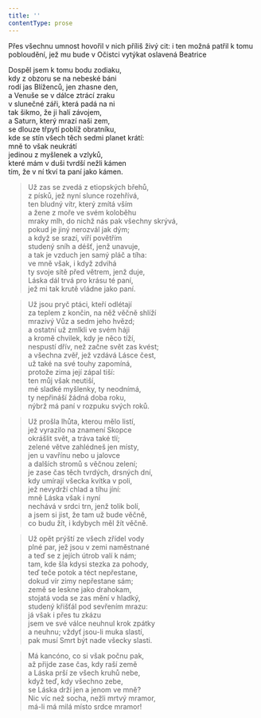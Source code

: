 ```yaml
---
title: ''
contentType: prose
---
```


Přes všechnu umnost hovořil v nich příliš živý cit: i ten možná patřil k tomu pobloudění, jež mu bude v Očistci vytýkat oslavená Beatrice

Dospěl jsem k tomu bodu zodiaku,  
kdy z obzoru se na nebeské báni  
rodí jas Blíženců, jen zhasne den,  
a Venuše se v dálce ztrácí zraku  
v slunečné záři, která padá na ni  
tak šikmo, že ji halí závojem,  
a Saturn, který mrazí naši zem,  
se dlouze třpytí poblíž obratníku,  
kde se stín všech těch sedmi planet krátí:  
mně to však neukrátí  
jedinou z myšlenek a vzlyků,  
které mám v duši tvrdší nežli kámen  
tím, že v ní tkví ta paní jako kámen.

> Už zas se zvedá z etiopských břehů,  
> z písků, jež nyní slunce rozehřívá,  
> ten bludný vítr, který zmítá vším  
> a žene z moře ve svém koloběhu  
> mraky mlh, do nichž nás pak všechny skrývá,  
> pokud je jiný nerozvál jak dým;  
> a když se srazí, víří povětřím  
> studený sníh a déšť, jenž unavuje,  
> a tak je vzduch jen samý pláč a tíha:  
> ve mně však, i když zdvihá  
> ty svoje sítě před větrem, jenž duje,  
> Láska dál trvá pro krásu té paní,  
> jež mi tak krutě vládne jako paní.

> Už jsou pryč ptáci, kteří odlétají  
> za teplem z končin, na něž věčně shlíží  
> mrazivý Vůz a sedm jeho hvězd;  
> a ostatní už zmlkli ve svém háji  
> a kromě chvilek, kdy je něco tíží,  
> nespustí dřív, než začne svět zas kvést;  
> a všechna zvěř, jež vzdává Lásce čest,  
> už také na své touhy zapomíná,  
> protože zima její zápal tiší:  
> ten můj však neutiší,  
> mé sladké myšlenky, ty neodnímá,  
> ty nepřináší žádná doba roku,  
> nýbrž má paní v rozpuku svých roků.

> Už prošla lhůta, kterou mělo listí,  
> jež vyrazilo na znamení Skopce  
> okrášlit svět, a tráva také tlí;  
> zelené větve zahlédneš jen místy,  
> jen u vavřínu nebo u jalovce  
> a dalších stromů s věčnou zelení;  
> je zase čas těch tvrdých, drsných dní,  
> kdy umírají všecka kvítka v poli,  
> jež nevydrží chlad a tíhu jíní:  
> mně Láska však i nyní  
> nechává v srdci trn, jenž tolik bolí,  
> a jsem si jist, že tam už bude věčně,  
> co budu žít, i kdybych měl žít věčně.

> Už opět prýští ze všech zřídel vody  
> plné par, jež jsou v zemi naměstnané  
> a teď se z jejích útrob valí k nám;  
> tam, kde šla kdysi stezka za pohody,  
> teď teče potok a téct nepřestane,  
> dokud vír zimy nepřestane sám;  
> země se leskne jako drahokam,  
> stojatá voda se zas mění v hladký,  
> studený křišťál pod sevřením mrazu:  
> já však i přes tu zkázu  
> jsem ve své válce neuhnul krok zpátky  
> a neuhnu; vždyť jsou-li muka slastí,  
> pak musí Smrt být nade všecky slasti.

> Má kancóno, co si však počnu pak,  
> až přijde zase čas, kdy raší země  
> a Láska prší ze všech kruhů nebe,  
> když teď, kdy všechno zebe,  
> se Láska drží jen a jenom ve mně?  
> Nic víc než socha, nežli mrtvý mramor,  
> má-li má milá místo srdce mramor!
